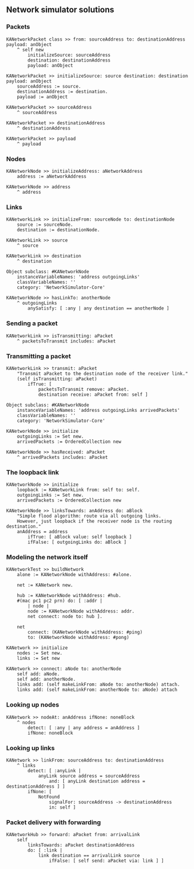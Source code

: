 ## Network simulator solutions### Packets```language=smalltalkKANetworkPacket class >> from: sourceAddress to: destinationAddress payload: anObject
    ^ self new
        initializeSource: sourceAddress
        destination: destinationAddress
        payload: anObject``````language=smalltalkKANetworkPacket >> initializeSource: source destination: destination payload: anObject
    sourceAddress := source.
    destinationAddress := destination.
    payload := anObject``````language=smalltalkKANetworkPacket >> sourceAddress
    ^ sourceAddress``````language=smalltalkKANetworkPacket >> destinationAddress
    ^ destinationAddress``````language=smalltalkKANetworkPacket >> payload
    ^ payload```### Nodes```language=smalltalkKANetworkNode >> initializeAddress: aNetworkAddress
    address := aNetworkAddress``````language=smalltalkKANetworkNode >> address
    ^ address```### Links```language=smalltalkKANetworkLink >> initializeFrom: sourceNode to: destinationNode
    source := sourceNode.
    destination := destinationNode.``````language=smalltalkKANetworkLink >> source
    ^ source``````language=smalltalkKANetworkLink >> destination
    ^ destination``````language=smalltalkObject subclass: #KANetworkNode
    instanceVariableNames: 'address outgoingLinks'
    classVariableNames: ''
    category: 'NetworkSimulator-Core'``````language=smalltalkKANetworkNode >> hasLinkTo: anotherNode
    ^ outgoingLinks
        anySatisfy: [ :any | any destination == anotherNode ]```### Sending a packet```language=smalltalkKANetworkLink >> isTransmitting: aPacket
    ^ packetsToTransmit includes: aPacket```### Transmitting a packet```language=smalltalkKANetworkLink >> transmit: aPacket
    "Transmit aPacket to the destination node of the receiver link."
    (self isTransmitting: aPacket)
        ifTrue: [
            packetsToTransmit remove: aPacket.
            destination receive: aPacket from: self ]``````language=smalltalkObject subclass: #KANetworkNode
    instanceVariableNames: 'address outgoingLinks arrivedPackets'
    classVariableNames: ''
    category: 'NetworkSimulator-Core'``````language=smalltalkKANetworkNode >> initialize
    outgoingLinks := Set new.
    arrivedPackets := OrderedCollection new``````language=smalltalkKANetworkNode >> hasReceived: aPacket
    ^ arrivedPackets includes: aPacket```### The loopback link```language=smalltalkKANetworkNode >> initialize
    loopback := KANetworkLink from: self to: self.
    outgoingLinks := Set new.
    arrivedPackets := OrderedCollection new``````language=smalltalkKANetworkNode >> linksTowards: anAddress do: aBlock
    "Simple flood algorithm: route via all outgoing links.
    However, just loopback if the receiver node is the routing destination."
    anAddress = address
        ifTrue: [ aBlock value: self loopback ]
        ifFalse: [ outgoingLinks do: aBlock ]```### Modeling the network itself```language=smalltalkKANetworkTest >> buildNetwork
    alone := KANetworkNode withAddress: #alone.

    net := KANetwork new.

    hub := KANetworkNode withAddress: #hub.
    #(mac pc1 pc2 prn) do: [ :addr |
        | node |
        node := KANetworkNode withAddress: addr.
        net connect: node to: hub ].

    net
        connect: (KANetworkNode withAddress: #ping)
        to: (KANetworkNode withAddress: #pong)``````language=smalltalkKANetwork >> initialize
    nodes := Set new.
    links := Set new``````language=smalltalkKANetwork >> connect: aNode to: anotherNode
    self add: aNode.
    self add: anotherNode.
    links add: (self makeLinkFrom: aNode to: anotherNode) attach.
    links add: (self makeLinkFrom: anotherNode to: aNode) attach```### Looking up nodes```language=smalltalkKANetwork >> nodeAt: anAddress ifNone: noneBlock
    ^ nodes
        detect: [ :any | any address = anAddress ]
        ifNone: noneBlock```### Looking up links```language=smalltalkKANetwork >> linkFrom: sourceAddress to: destinationAddress
    ^ links
        detect: [ :anyLink |
            anyLink source address = sourceAddress
                and: [ anyLink destination address = destinationAddress ] ]
        ifNone: [
            NotFound
                signalFor: sourceAddress -> destinationAddress
                in: self ]```### Packet delivery with forwarding```language=smalltalkKANetworkHub >> forward: aPacket from: arrivalLink
    self
        linksTowards: aPacket destinationAddress
        do: [ :link |
            link destination == arrivalLink source
                ifFalse: [ self send: aPacket via: link ] ]```